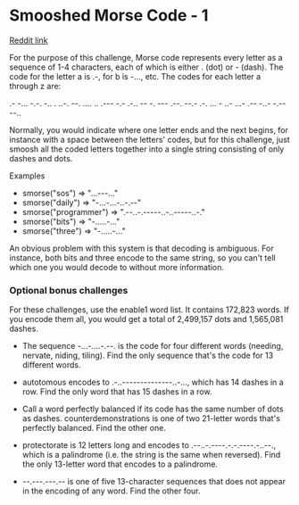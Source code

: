 # Smooshed Morse Code  - 1

[Reddit link](https://www.reddit.com/r/dailyprogrammer/comments/cmd1hb/20190805_challenge_380_easy_smooshed_morse_code_1/)

For the purpose of this challenge, Morse code represents every letter as a sequence of 1-4 characters, each of which is either . (dot) or - (dash). The code for the letter a is .-, for b is -..., etc. The codes for each letter a through z are:

.- -... -.-. -.. . ..-. --. .... .. .--- -.- .-.. -- -. --- .--. --.- .-. ... - ..- ...- .-- -..- -.-- --..

Normally, you would indicate where one letter ends and the next begins, for instance with a space between the letters' codes, but for this challenge, just smoosh all the coded letters together into a single string consisting of only dashes and dots.

Examples
- smorse("sos") => "...---..."
- smorse("daily") => "-...-...-..-.--"
- smorse("programmer") => ".--..-.-----..-..-----..-."
- smorse("bits") => "-.....-..."
- smorse("three") => "-.....-..."

An obvious problem with this system is that decoding is ambiguous. For instance, both bits and three encode to the same string, so you can't tell which one you would decode to without more information.


### Optional bonus challenges
For these challenges, use the enable1 word list. It contains 172,823 words. If you encode them all, you would get a total of 2,499,157 dots and 1,565,081 dashes.

* The sequence -...-....-.--. is the code for four different words (needing, nervate, niding, tiling). Find the only sequence that's the code for 13 different words.

* autotomous encodes to .-..--------------..-..., which has 14 dashes in a row. Find the only word that has 15 dashes in a row.

* Call a word perfectly balanced if its code has the same number of dots as dashes. counterdemonstrations is one of two 21-letter words that's perfectly balanced. Find the other one.

* protectorate is 12 letters long and encodes to .--..-.----.-.-.----.-..--., which is a palindrome (i.e. the string is the same when reversed). Find the only 13-letter word that encodes to a palindrome.

* --.---.---.-- is one of five 13-character sequences that does not appear in the encoding of any word. Find the other four.